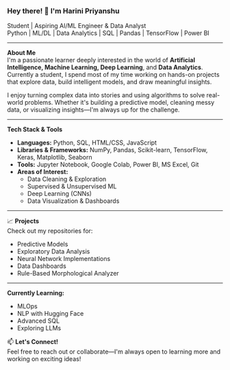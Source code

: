 ### Hey there! 👋 I'm Harini Priyanshu
Student | Aspiring AI/ML Engineer & Data Analyst  
Python | ML/DL | Data Analytics | SQL | Pandas | TensorFlow | Power BI  

---

**About Me**  
I'm a passionate learner deeply interested in the world of **Artificial Intelligence, Machine Learning, Deep Learning**, and **Data Analytics**. Currently a student, I spend most of my time working on hands-on projects that explore data, build intelligent models, and draw meaningful insights.

I enjoy turning complex data into stories and using algorithms to solve real-world problems. Whether it's building a predictive model, cleaning messy data, or visualizing insights—I'm always up for the challenge.

---

**Tech Stack & Tools**  
- **Languages:** Python, SQL, HTML/CSS, JavaScript  
- **Libraries & Frameworks:** NumPy, Pandas, Scikit-learn, TensorFlow, Keras, Matplotlib, Seaborn  
- **Tools:** Jupyter Notebook, Google Colab, Power BI, MS Excel, Git  
- **Areas of Interest:**  
  - Data Cleaning & Exploration  
  - Supervised & Unsupervised ML  
  - Deep Learning (CNNs)  
  - Data Visualization & Dashboards

---

📈 **Projects**  
Check out my repositories for:  
- Predictive Models  
- Exploratory Data Analysis  
- Neural Network Implementations  
- Data Dashboards  
- Rule-Based Morphological Analyzer
---

**Currently Learning:**  
- MLOps  
- NLP with Hugging Face  
- Advanced SQL
- Exploring LLMs 

📫 **Let's Connect!**  
Feel free to reach out or collaborate—I'm always open to learning more and working on exciting ideas!


<!--
**aHp16/aHp16** is a ✨ _special_ ✨ repository because its `README.md` (this file) appears on your GitHub profile.

Here are some ideas to get you started:

- 🔭 I’m currently working on ...
- 🌱 I’m currently learning ...
- 👯 I’m looking to collaborate on ...
- 🤔 I’m looking for help with ...
- 💬 Ask me about ...
- 📫 How to reach me: ...
- 😄 Pronouns: ...
- ⚡ Fun fact: ...
-->
